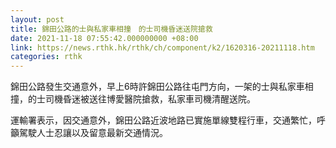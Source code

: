 ```yaml
---
layout: post
title: 錦田公路的士與私家車相撞　的士司機昏迷送院搶救
date: 2021-11-18 07:55:42.000000000 +08:00
link: https://news.rthk.hk/rthk/ch/component/k2/1620316-20211118.htm
categories: rthk
---
```


錦田公路發生交通意外，早上6時許錦田公路往屯門方向，一架的士與私家車相撞，的士司機昏迷被送往博愛醫院搶救，私家車司機清醒送院。

運輸署表示，因交通意外，錦田公路近波地路已實施單線雙程行車，交通繁忙，呼籲駕駛人士忍讓以及留意最新交通情況。

